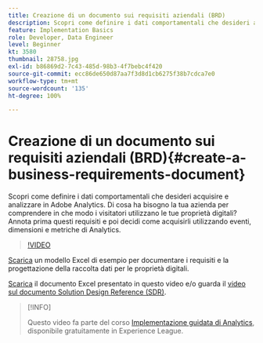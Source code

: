 ```yaml
---
title: Creazione di un documento sui requisiti aziendali (BRD)
description: Scopri come definire i dati comportamentali che desideri acquisire e analizzare in Adobe Analytics.
feature: Implementation Basics
role: Developer, Data Engineer
level: Beginner
kt: 3580
thumbnail: 28758.jpg
exl-id: b86869d2-7c43-485d-98b3-4f7bebc4f420
source-git-commit: ecc86de650d87aa7f3d8d1cb6275f38b7cdca7e0
workflow-type: tm+mt
source-wordcount: '135'
ht-degree: 100%

---
```


# Creazione di un documento sui requisiti aziendali (BRD){#create-a-business-requirements-document}

Scopri come definire i dati comportamentali che desideri acquisire e analizzare in Adobe Analytics. Di cosa ha bisogno la tua azienda per comprendere in che modo i visitatori utilizzano le tue proprietà digitali? Annota prima questi requisiti e poi decidi come acquisirli utilizzando eventi, dimensioni e metriche di Analytics.

>[!VIDEO](https://video.tv.adobe.com/v/28758/?quality=12&learn=on)

[Scarica](assets/aa-implementation-playbook.xlsx) un modello Excel di esempio per documentare i requisiti e la progettazione della raccolta dati per le proprietà digitali.

[Scarica](assets/geometrixx-clothiers-brd-sdr.xlsx) il documento Excel presentato in questo video e/o guarda il [video sul documento Solution Design Reference (SDR)](creating-and-maintaining-an-sdr.md).

>[!INFO]
>
> Questo video fa parte del corso [Implementazione guidata di Analytics](https://experienceleague.adobe.com/?recommended=Analytics-D-1-2019.1), disponibile gratuitamente in Experience League.
